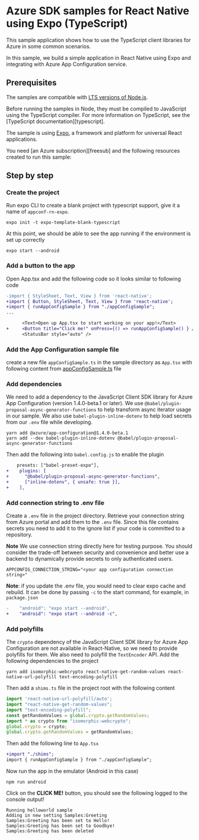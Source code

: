 # Azure SDK samples for React Native using Expo (TypeScript)

This sample application shows how to use the TypeScript client libraries for Azure in some common scenarios.

In this sample, we build a simple application in React Native using Expo and integrating with Azure App Configuration service.

## Prerequisites

The samples are compatible with [LTS versions of Node.js](https://github.com/nodejs/release#release-schedule).

Before running the samples in Node, they must be compiled to JavaScript using the TypeScript compiler. For more information on TypeScript, see the [TypeScript documentation][typescript].

The sample is using [Expo](https://expo.dev/), a framework and platform for universal React applications.

You need [an Azure subscription][freesub] and the following resources created to run this sample:

## Step by step

### Create the project

Run expo CLI to create a blank project with typescript support, give it a name of `appconf-rn-expo`.

```shell
expo init -t expo-template-blank-typescript
```

At this point, we should be able to see the app running if the environment is set up correctly

```shell
expo start --android
```

### Add a button to the app

Open App.tsx and add the following code so it looks similar to following code
```diff
-import { StyleSheet, Text, View } from 'react-native';
+import { Button, StyleSheet, Text, View } from 'react-native';
+import { runAppConfigSample } from "./appConfigSample";
...

      <Text>Open up App.tsx to start working on your app!</Text>
+     <Button title="Click me!" onPress={() => runAppConfigSample() } />
      <StatusBar style="auto" />
```

### Add the App Configuration sample file

create a new file `appConfigSample.ts` in the sample directory as `App.tsx` with following content from [appConfigSample.ts](https://github.com/Azure/azure-sdk-for-js/blob/bbc4e39a31f5dfe6d81b9386cf9d734170dda146/samples/frameworks/react-native-expo/ts/appconfigBasic/appConfigSample.ts) file

### Add dependencies

We need to add a dependency to the JavaScript Client SDK library for Azure App Configuration (version 1.4.0-beta.1 or later). We use `@babel/plugin-proposal-async-generator-functions` to help transform async iterator usage in our sample. We also use `babel-plugin-inline-dotenv` to help load secrets from our `.env` file while developing.

```shell
yarn add @azure/app-configuration@1.4.0-beta.1
yarn add --dev babel-plugin-inline-dotenv @babel/plugin-proposal-async-generator-functions
```

Then add the following into `babel.config.js` to enable the plugin

```diff
    presets: ["babel-preset-expo"],
+    plugins: [
+      "@babel/plugin-proposal-async-generator-functions",
+      ["inline-dotenv", { unsafe: true }],
+    ],
```

### Add connection string to .env file

Create a `.env` file in the project directory. Retrieve your connection string from Azure portal and add them to the `.env` file. Since this file contains secrets you need to add it to the ignore list if your code is committed to a repository.

**Note** We use connection string directly here for testing purpose.  You should consider the trade-off between security and convenience and better use a backend to dynamically provide secrets to only authenticated users.

```
APPCONFIG_CONNECTION_STRING="<your app configuration connection string>"
```

**Note**: if you update the .env file, you would need to clear expo cache and rebuild. It can be done by passing `-c` to the start command, for example, in `package.json`

```diff
-    "android": "expo start --android",
+    "android": "expo start --android -c",
```

### Add polyfills

The `crypto` dependency of the JavaScript Client SDK library for Azure App Configuration are not available in React-Native, so we need to provide polyfills for them. We also need to polyfill the `TextEncoder` API. Add the following dependencies to the project

```shell
yarn add isomorphic-webcrypto react-native-get-random-values react-native-url-polyfill text-encoding-polyfill
```

Then add a `shims.ts` file in the project root with the following content

```typescript
import 'react-native-url-polyfill/auto';
import "react-native-get-random-values";
import "text-encoding-polyfill";
const getRandomValues = global.crypto.getRandomValues;
import * as crypto from "isomorphic-webcrypto";
global.crypto = crypto;
global.crypto.getRandomValues = getRandomValues;
```

Then add the following line to `App.tsx`

```diff
+import "./shims";
import { runAppConfigSample } from "./appConfigSample";
```

Now run the app in the emulator (Android in this case)

```shell
npm run android
```

Click on the **CLICK ME!** button, you should see the following logged to the console output!

```
Running helloworld sample
Adding in new setting Samples:Greeting
Samples:Greeting has been set to Hello!
Samples:Greeting has been set to Goodbye!
Samples:Greeting has been deleted
```